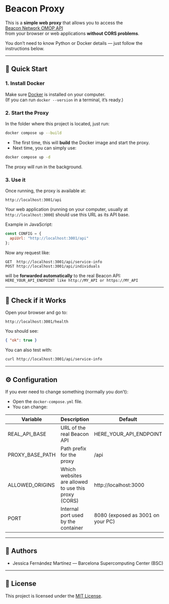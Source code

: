 # Beacon Proxy

This is a **simple web proxy** that allows you to access the  
[Beacon Network OMOP API](https://unicas.imib.es/beacon-network-omop/api)  
from your browser or web applications **without CORS problems**.

You don’t need to know Python or Docker details — just follow the instructions below.

---

## 🚀 Quick Start

### 1. Install Docker
Make sure [Docker](https://www.docker.com/) is installed on your computer.  
(If you can run `docker --version` in a terminal, it’s ready.)

### 2. Start the Proxy

In the folder where this project is located, just run:

```bash
docker compose up --build
```

- The first time, this will **build** the Docker image and start the proxy.
- Next time, you can simply use:

```bash
docker compose up -d
```

The proxy will run in the background.

### 3. Use it

Once running, the proxy is available at:

```
http://localhost:3001/api
```

Your web application (running on your computer, usually at `http://localhost:3000`)
should use this URL as its API base.

Example in JavaScript:

```js
const CONFIG = {
  apiUrl: "http://localhost:3001/api"
};
```

Now any request like:

```
GET  http://localhost:3001/api/service-info
POST http://localhost:3001/api/individuals
```

will be **forwarded automatically** to the real Beacon API:
`HERE_YOUR_API_ENDPOINT like http://MY_API or https://MY_API`

---

## 🧪 Check if it Works

Open your browser and go to:

```
http://localhost:3001/health
```

You should see:

```json
{ "ok": true }
```

You can also test with:

```bash
curl http://localhost:3001/api/service-info
```

---

## ⚙️ Configuration

If you ever need to change something (normally you don’t):

- Open the `docker-compose.yml` file.
- You can change:

| Variable          | Description                                               | Default                              |
|-------------------|-----------------------------------------------------------|--------------------------------------|
| REAL_API_BASE     | URL of the real Beacon API                                | HERE_YOUR_API_ENDPOINT               |
| PROXY_BASE_PATH   | Path prefix for the proxy                                 | /api                                 |
| ALLOWED_ORIGINS   | Which websites are allowed to use this proxy (CORS)       | http://localhost:3000                |
| PORT              | Internal port used by the container                       | 8080 (exposed as 3001 on your PC)    |

---

## 👥 Authors

- Jessica Fernández Martínez — Barcelona Supercomputing Center (BSC)

---

## 📜 License

This project is licensed under the [MIT License](./LICENSE).
